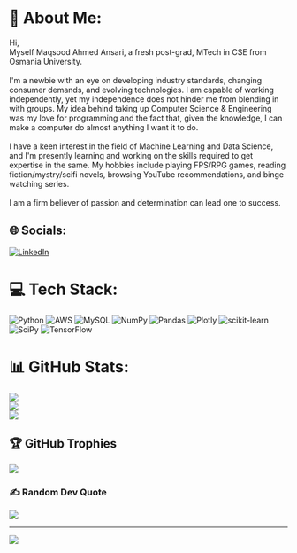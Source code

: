 # 💫 About Me:
Hi, <br>Myself Maqsood Ahmed Ansari, a fresh post-grad, MTech in CSE from Osmania University. <br><br>I'm a newbie with an eye on developing industry standards, changing consumer demands, and evolving technologies. I am capable of working independently, yet my independence does not hinder me from blending in with groups. My idea behind taking up Computer Science & Engineering was my love for programming and the fact that, given the knowledge, I can make a computer do almost anything I want it to do. <br><br>I have a keen interest in the field of Machine Learning and Data Science, and I'm presently learning and working on the skills required to get expertise in the same. My hobbies include playing FPS/RPG games, reading fiction/mystry/scifi novels, browsing YouTube recommendations, and binge watching series. <br><br>I am a firm believer of passion and determination can lead one to success.


## 🌐 Socials:
[![LinkedIn](https://img.shields.io/badge/LinkedIn-%230077B5.svg?logo=linkedin&logoColor=white)](https://linkedin.com/in/maqsood-ansari-575518103) 

# 💻 Tech Stack:
![Python](https://img.shields.io/badge/python-3670A0?style=for-the-badge&logo=python&logoColor=ffdd54) ![AWS](https://img.shields.io/badge/AWS-%23FF9900.svg?style=for-the-badge&logo=amazon-aws&logoColor=white) ![MySQL](https://img.shields.io/badge/mysql-%2300f.svg?style=for-the-badge&logo=mysql&logoColor=white) ![NumPy](https://img.shields.io/badge/numpy-%23013243.svg?style=for-the-badge&logo=numpy&logoColor=white) ![Pandas](https://img.shields.io/badge/pandas-%23150458.svg?style=for-the-badge&logo=pandas&logoColor=white) ![Plotly](https://img.shields.io/badge/Plotly-%233F4F75.svg?style=for-the-badge&logo=plotly&logoColor=white) ![scikit-learn](https://img.shields.io/badge/scikit--learn-%23F7931E.svg?style=for-the-badge&logo=scikit-learn&logoColor=white) ![SciPy](https://img.shields.io/badge/SciPy-%230C55A5.svg?style=for-the-badge&logo=scipy&logoColor=%white) ![TensorFlow](https://img.shields.io/badge/TensorFlow-%23FF6F00.svg?style=for-the-badge&logo=TensorFlow&logoColor=white)
# 📊 GitHub Stats:
![](https://github-readme-stats.vercel.app/api?username=MacAns-117&theme=dark&hide_border=false&include_all_commits=true&count_private=false)<br/>
![](https://github-readme-streak-stats.herokuapp.com/?user=MacAns-117&theme=dark&hide_border=false)<br/>
![](https://github-readme-stats.vercel.app/api/top-langs/?username=MacAns-117&theme=dark&hide_border=false&include_all_commits=true&count_private=false&layout=compact)

## 🏆 GitHub Trophies
![](https://github-profile-trophy.vercel.app/?username=MacAns-117&theme=radical&no-frame=false&no-bg=false&margin-w=4)

### ✍️ Random Dev Quote
![](https://quotes-github-readme.vercel.app/api?type=horizontal&theme=radical)

---
[![](https://visitcount.itsvg.in/api?id=MacAns-117&icon=0&color=0)](https://visitcount.itsvg.in)

<!-- Proudly created with GPRM ( https://gprm.itsvg.in ) -->
